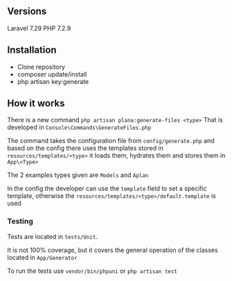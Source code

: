 ## Versions
Laravel 7.29
PHP 7.2.9

## Installation
- Clone repository
- composer update/install
- php artisan key:generate

## How it works
There is a new command ```php artisan plana:generate-files <type>```
That is developed in ```Console\Commands\GenerateFiles.php```

The command takes the configuration file from  ```config/generate.php``` and based on the config there
uses the templates stored in ```resources/templates/<type>``` it loads them, hydrates them and stores them
in ```App\<Type>```

The 2 examples types given are ```Models``` and ```Aplan```

In the config the developer can use the ```template``` field to set a specific template, 
otherwise the ```resources/templates/<type>/default.template``` is used

### Testing
Tests are located in ```tests/Unit```.

It is not 100% coverage, but it covers the general operation of the classes located in ```App/Generator```

To run the tests use ```vendor/bin/phpuni``` or ```php artisan test```

